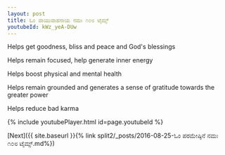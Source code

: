 ```yaml
---
layout: post
title: ಓಂ ವಾಯುವಾಹನಾಯ ನಮಃ ೧೦೮ ಟೈಮ್ಸ್
youtubeId: kWz_yeA-DUw
---
```

 
 
Helps get goodness, bliss and peace and God's blessings
 
Helps remain focused, help generate inner energy 
 
Helps boost physical and mental health 
 
Helps remain grounded and generates a sense of gratitude towards the greater power 
 
Helps reduce bad karma
 
 
 
 


{% include youtubePlayer.html id=page.youtubeId %}
 
[Next]({{ site.baseurl }}{% link  split2/_posts/2016-08-25-ಓಂ ಪರಮೇಷ್ಠಿನೆ ನಮಃ ೧೦೮ ಟೈಮ್ಸ್.md%})
 

